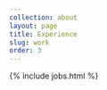 ```yaml
---
collection: about
layout: page
title: Experience
slug: work
order: 3
---
```

{% include jobs.html %}
